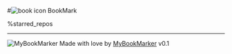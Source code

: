#![book icon](https://cdn1.iconfinder.com/data/icons/frankfurt/32/bookmark.png) BookMark

%starred_repos

---
![MyBookMarker](https://cdn1.iconfinder.com/data/icons/meBaze-Freebies/32/add-address.png)
Made with love by [MyBookMarker](https://github.com/jayzeng/mybookmarker) v0.1
